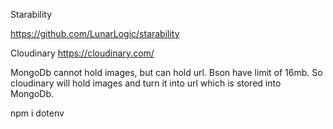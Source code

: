 Starability

https://github.com/LunarLogic/starability

Cloudinary
https://cloudinary.com/

MongoDb cannot hold images, but can hold url. Bson have limit of 16mb. So cloudinary will hold images and turn it into url which is stored into MongoDb.


npm i dotenv